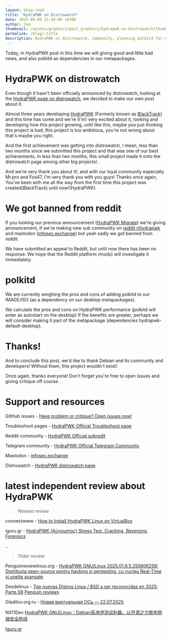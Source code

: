 ```yaml
---
layout: blog-read
title: "HydraPWK on Distrowatch"
date: 2025-09-09 21:49:00 +0700
author: Joe
thumbnail: /assets/graphics/post_graphics/hydrapwk-on-distrowatch/thumbnail.png
permalink: /blog/:title
description: HydraPWK on distrowatch, community, planning polkitd for metapackages.
---
```



Today, in HydraPWK post in this time we will giving good and little bad news, and also polkitd as dependencies in our metapackages.

# HydraPWK on distrowatch

Even though it hasn't been officially announced by distrowatch, looking at the [HydraPWK page on distrowatch](https://distrowatch.com/table.php?distribution=hydrapwk), we decided to make our own post about it.

Almost three years developing [HydraPWK](https://hydrapwk.github.io/doc/introduction/about-hydra) (Formerly known as [BlackTrack](https://hydrapwk.github.io/doc/introduction/hydra-history)) and this time has come and we're (I'm) very excited about it, looking and developing how this project growing, until like this, maybe you just thinking this project is bad, this project is too ambitious, you're not wrong about that's maybe you right.

And the first achievement was getting into distrowatch, I mean, less than two months since we submitted this project and that was one of our best achievements, In less than two months, this small project made it onto the distrowatch page among other big projects!.

And we're very thank you about it!, and with our loyal community especially Mr.pro and Fox47, I'm very thank you with you guys! Thanks once again, You've been with me all the way from the first time this project was created(BlackTrack) until now!(HydraPWK).

# We got banned from reddit

If you looking our previous announcement ([HydraPWK Migrate](https://hydrapwk.github.io/blog/hydrawpk-migrate)) we're giving announcement, if we're making new sub community on [reddit r/hydrapwk](https://reddit.com/r/hydrapwk) and mastodon ([infosec.exchange](https://infosec.exchange/@hydrapwk)) but yeah sadly we got banned from reddit.

We have submitted an appeal to Reddit, but until now there has been no response. We hope that the Reddit platform (mods) will investigate it immediately.

# polkitd

We are currently weighing the pros and cons of adding polkitd to our IMAGE/ISO (as a dependency on our desktop metapackages).

We calculate the pros and cons on HydraPWK performance (polkitd will enter as autostart on the desktop) If the benefits are greater, perhaps we will consider making it part of the metapackage (dependencies hydrapwk-default-desktop).

# Thanks!

And to conclude this post, we'd like to thank Debian and its community and developers! Without them, this project wouldn't exist!.

Once again, thanks everyone! Don't forget you're free to open issues and giving critique off course.

# Support and resources

GitHub issues - [Have problem or critique? Open issues now!](https://github.com/hydrapwk/hydrapwk/issues/)

Troubleshoot pages - [HydraPWK Official Troubleshoot page](https://hydrapwk.github.io/doc/troubleshot)

Reddit community - [HydraPWK Official subredit](http://reddit.com/r/hydrapwk)

Telegram community - [HydraPWK Official Telegram Community](https://t.me/blacktracksec)

Mastodon - [infosec.exchange](https://infosec.exchange/@hydrapwk)

Distrowatch - [HydraPWK distrowatch page](https://distrowatch.com/table.php?distribution=hydrapwk)

# latest independent review about HydraPWK 

> Newest review

connectwww - [How to Install HydraPWK Linux on VirtualBox](https://youtu.be/adWY0YY8j4Q?si=RerYTmPIObhMOhX4)

iguru.gr - [HydraPWK (Αύγουστος) Stress Test, Cracking, Reversing, Forensics](https://iguru.gr/hydrapwk-avgoustos-stress-test-cracking-reversing-forensics/)

..

> Older review

Penguinreviewlinux.org - [HydraPWK GNU/Linux 2025.01.6.5.250806258: Distribuția open-source pentru hacking și pentesting, cu nucleu Real-Time și unelte avansate](https://penguinreviewslinux.blogspot.com/2025/08/hydrapwk-gnulinux-20250165250806258.html?m=1)

Desdelinux - [Top nuevas Distros Linux / BSD a ser reconocidas en 2025: Parte 08](https://blog.desdelinux.net/top-nuevas-distros-gnu-linux-2025-08/)
[Penguin reviews](https://penguinreviewslinux.blogspot.com/2025/08/hydrapwk-gnulinux-20250165250806258.html?m=1)

Gladilov.org.ru - [Новая виртуальная ОСь — 22.07.2025](https://www.gladilov.org.ru/blog/all/new-virtual-os-22-07-2025/)

NX11Dev [HydraPWK GNU/Linux：Debian系渗透测试利器，以开源之力筑牢网络安全防线](https://m.bilibili.com/video/BV14pbXzJE5J)

[Iguru.gr](https://iguru.gr/hydrapwk-scan-stress-test-exploitation-cracking-reversing-forensics/)

